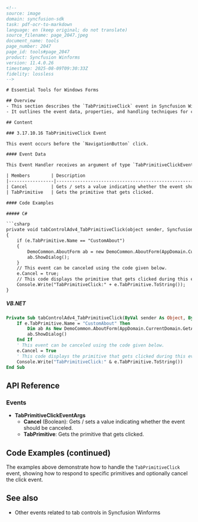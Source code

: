 ```html
<!--
source: image
domain: syncfusion-sdk
task: pdf-ocr-to-markdown
language: en (keep original; do not translate)
source_filename: page_2047.jpeg
document_name: tools
page_number: 2047
page_id: tools#page_2047
product: Syncfusion Winforms
version: 11.4.0.26
timestamp: 2025-08-09T09:30:33Z
fidelity: lossless
-->

# Essential Tools for Windows Forms

## Overview
- This section describes the `TabPrimitiveClick` event in Syncfusion Windows Forms controls.
- It outlines the event data, properties, and handling techniques for customizing tab button clicks.

## Content

### 3.17.10.16 TabPrimitiveClick Event

This event occurs before the `NavigationButton` click.

#### Event Data

This Event Handler receives an argument of type `TabPrimitiveClickEventArgs` containing data related to this event. The following `TabPrimitiveClickEventArgs` properties provide information specific to this event.

| Members        | Description                                                                 |
|-----------------|-----------------------------------------------------------------------------|
| Cancel         | Gets / sets a value indicating whether the event should be canceled.      |
| TabPrimitive   | Gets the primitive that gets clicked.                                      |

#### Code Examples

##### C#

```csharp
private void tabControlAdv4_TabPrimitiveClick(object sender, Syncfusion.Windows.Forms.Tools.TabPrimitiveClickEventArgs e)
{
    if (e.TabPrimitive.Name == "CustomAbout")
    {
        DemoCommon.AboutForm ab = new DemoCommon.AboutForm(AppDomain.CurrentDomain.GetAssemblies());
        ab.ShowDialog();
    }
    // This event can be canceled using the code given below.
    e.Cancel = true;
    // This code displays the primitive that gets clicked during this event.
    Console.Write("TabPrimitiveClick:" + e.TabPrimitive.ToString());
}
```

##### VB.NET

```vb
Private Sub tabControlAdv4_TabPrimitiveClick(ByVal sender As Object, ByVal e As Syncfusion.Windows.Forms.Tools.TabPrimitiveClickEventArgs)
    If e.TabPrimitive.Name = "CustomAbout" Then
        Dim ab As New DemoCommon.AboutForm(AppDomain.CurrentDomain.GetAssemblies())
        ab.ShowDialog()
    End If
    ' This event can be canceled using the code given below.
    e.Cancel = True
    ' This code displays the primitive that gets clicked during this event.
    Console.Write("TabPrimitiveClick:" & e.TabPrimitive.ToString())
End Sub
```

## API Reference

### Events

- **TabPrimitiveClickEventArgs**
  - **Cancel** (Boolean): Gets / sets a value indicating whether the event should be canceled.
  - **TabPrimitive**: Gets the primitive that gets clicked.

## Code Examples (continued)

The examples above demonstrate how to handle the `TabPrimitiveClick` event, showing how to respond to specific primitives and optionally cancel the click event.

## See also
- Other events related to tab controls in Syncfusion Winforms

<!-- tags: [Syncfusion, WindowsForms, TabControl, TabPrimitiveClick, Event, TabPrimitiveClickEventArgs] keywords: [tab click, primitive event, cancel event, Syncfusion tab control] -->
```